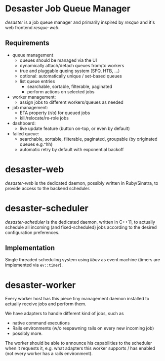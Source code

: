 
# Desaster Job Queue Manager

_desaster_ is a job queue manager and primarily inspired by _resque_ and it's web frontend _resque-web_.

## Requirements

- queue management
  - queues should be managed via the UI
  - dynamically attach/detach queues from/to workers
  - true and pluggable queing system (SFQ, HTB, ...)
  - optional: automatically unique / set-based queues
  - list queue entries
    - searchable, sortable, filterable, paginated
    - perform actions on selected jobs
- worker management:
  - assign jobs to different workers/queues as needed
- job management:
  - ETA property (r/o) for queued jobs
  - kill/relocate/re-role jobs
- dashboard:
  - live update feature (button on-top, or even by default)
- failed queue: 
  - searchable, sortable, filterable, paginated, groupable (by originated queues e.g.^hh)
  - automatic retry by default with exponential backoff

# desaster-web

_desaster-web_ is the dedicated daemon, possibly written in Ruby/Sinatra,
to provide access to the backend scheduler.

# desaster-scheduler

_desaster-scheduler_ is the dedicated daemon, written in C++11, to
actually schedule all incoming (and fixed-scheduled) jobs according to the
desired configuration preferences.

## Implementation

Single threaded scheduling system using _libev_ as event machine
(timers are implemented via `ev::timer`).

# desaster-worker

Every worker host has this piece tiny management daemon installed to
actually receive jobs and perform them.

We have adapters to handle different kind of jobs, such as

- native command executions
- Rails environments (w/o respawning rails on every new incoming job)
- possibly more.

The worker should be able to announce his capabilities to the scheduler when
it requests it, e.g. what adapters this worker supports / has enabled (not every
worker has a rails environment).
